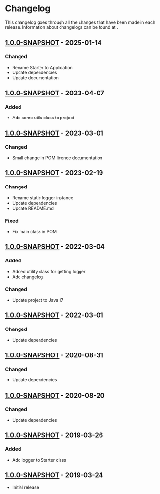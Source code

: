 # Changelog

This changelog goes through all the changes that have been made in each release. Information about changelogs can 
be found at [](https://keepachangelog.com).

## [1.0.0-SNAPSHOT]() - 2025-01-14

### Changed
* Rename Starter to Application
* Update dependencies
* Update documentation

## [1.0.0-SNAPSHOT]() - 2023-04-07

### Added
* Add some utils class to project

## [1.0.0-SNAPSHOT]() - 2023-03-01

### Changed
* Small change in POM licence documentation

## [1.0.0-SNAPSHOT]() - 2023-02-19

### Changed
* Rename static logger instance
* Update dependencies
* Update README.md

### Fixed
* Fix main class in POM

## [1.0.0-SNAPSHOT]() - 2022-03-04

### Added 
* Added utility class for getting logger
* Add changelog

### Changed
* Update project to Java 17

## [1.0.0-SNAPSHOT]() - 2022-03-01

### Changed
* Update dependencies

## [1.0.0-SNAPSHOT]() - 2020-08-31

### Changed
* Update dependencies

## [1.0.0-SNAPSHOT]() - 2020-08-20

### Changed
* Update dependencies

## [1.0.0-SNAPSHOT]() - 2019-03-26

### Added
* Add logger to Starter class

## [1.0.0-SNAPSHOT]() - 2019-03-24

* Initial release